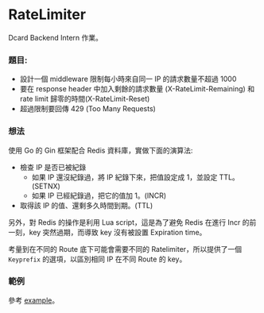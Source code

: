# RateLimiter

Dcard Backend Intern 作業。

### 題目: 

- 設計一個 middleware 限制每小時來自同一 IP 的請求數量不超過 1000
- 要在 response header 中加入剩餘的請求數量 (X-RateLimit-Remaining) 和 rate limit 歸零的時間(X-RateLimit-Reset)
- 超過限制要回傳 429 (Too Many Requests)

### 想法

使用 Go 的 Gin 框架配合 Redis 資料庫，實做下面的演算法:

- 檢查 IP 是否已被紀錄
  - 如果 IP 還沒紀錄過，將 IP 紀錄下來，把值設定成 1，並設定 TTL。 (SETNX)
  - 如果 IP 已經紀錄過，把它的值加 1。(INCR)
- 取得該 IP 的值、還剩多久時間到期。(TTL)

另外，對 Redis 的操作是利用 Lua script，這是為了避免 Redis 在進行 Incr 的前一刻，key 突然過期，而導致 key 沒有被設置 Expiration time。

考量到在不同的 Route 底下可能會需要不同的 Ratelimiter，所以提供了一個 `Keyprefix` 的選項，以區別相同 IP 在不同 Route 的 key。

### 範例

參考 [example](example)。


